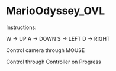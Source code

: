 # MarioOdyssey_OVL

Instructions:

W -> UP
A -> DOWN
S -> LEFT
D -> RIGHT

Control camera through MOUSE

Control through Controller on Progress